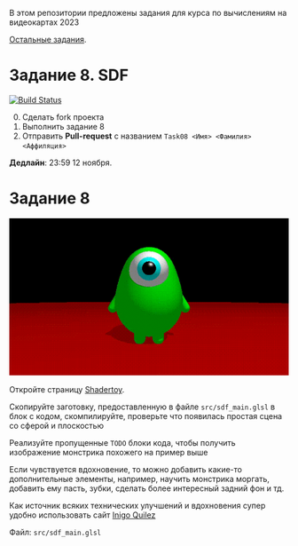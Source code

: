 В этом репозитории предложены задания для курса по вычислениям на видеокартах 2023

[Остальные задания](https://github.com/GPGPUCourse/GPGPUTasks2023/).


# Задание 8. SDF

[![Build Status](https://github.com/GPGPUCourse/GPGPUTasks2023/actions/workflows/cmake.yml/badge.svg?branch=task05&event=push)](https://github.com/GPGPUCourse/GPGPUTasks2023/actions/workflows/cmake.yml)

0. Сделать fork проекта
1. Выполнить задание 8
2. Отправить **Pull-request** с названием ```Task08 <Имя> <Фамилия> <Аффиляция>``` 

**Дедлайн**: 23:59 12 ноября.

Задание 8
=========

![Lilmonster](/.figures/capture.gif?raw=true)

Откройте страницу [Shadertoy](https://www.shadertoy.com/new).

Скопируйте заготовку, предоставленную в файле ```src/sdf_main.glsl``` в блок с кодом, скомпилируйте, проверьте что появилась простая сцена со сферой и плоскостью

Реализуйте пропущенные ```TODO``` блоки кода, чтобы получить изображение монстрика похожего на пример выше

Если чувствуется вдохновение, то можно добавить какие-то дополнительные элементы, например, научить монстрика моргать, добавить ему пасть, зубки, сделать более интересный задний фон и тд.

Как источник всяких технических улучшений и вдохновения супер удобно использовать сайт [Inigo Quilez](https://iquilezles.org/articles/)

Файл: ```src/sdf_main.glsl```
